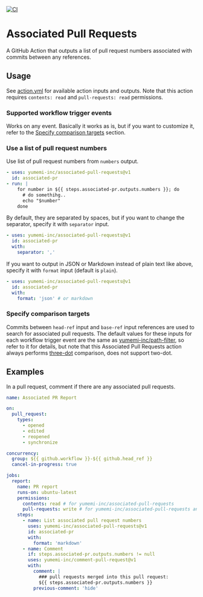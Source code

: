 [![CI](https://github.com/yumemi-inc/associated-pull-requests/actions/workflows/ci.yml/badge.svg)](https://github.com/yumemi-inc/associated-pull-requests/actions/workflows/ci.yml)

# Associated Pull Requests

A GitHub Action that outputs a list of pull request numbers associated with commits between any references.

## Usage

See [action.yml](action.yml) for available action inputs and outputs.
Note that this action requires `contents: read` and `pull-requests: read` permissions.

### Supported workflow trigger events

Works on any event.
Basically it works as is, but if you want to customize it, refer to the [Specify comparison targets](#specify-comparison-targets) section.

### Use a list of pull request numbers

Use list of pull request numbers from `numbers` output.

```yaml
- uses: yumemi-inc/associated-pull-requests@v1
  id: associated-pr
- run: |
    for number in ${{ steps.associated-pr.outputs.numbers }}; do
      # do somethihg..
      echo "$number"
    done
```

By default, they are separated by spaces, but if you want to change the separator, specify it with `separator` input.

```yaml
- uses: yumemi-inc/associated-pull-requests@v1
  id: associated-pr
  with:
    separator: ','
```

If you want to output in JSON or Markdown instead of plain text like above, specify it with `format` input (default is `plain`).

```yaml
- uses: yumemi-inc/associated-pull-requests@v1
  id: associated-pr
  with:
    format: 'json' # or markdown
```

### Specify comparison targets

Commits between `head-ref` input and `base-ref` input references are used to search for associated pull requests.
The default values ​​for these inputs for each workflow trigger event are the same as [yumemi-inc/path-filter](https://github.com/yumemi-inc/path-filter#specify-comparison-targets), so refer to it for details, but note that this Associated Pull Requests action always performs [three-dot](https://docs.github.com/en/pull-requests/collaborating-with-pull-requests/proposing-changes-to-your-work-with-pull-requests/about-comparing-branches-in-pull-requests#three-dot-and-two-dot-git-diff-comparisons) comparison, does not support two-dot.

## Examples

In a pull request, comment if there are any associated pull requests.

```yaml
name: Associated PR Report

on:
  pull_request:
    types:
      - opened
      - edited
      - reopened
      - synchronize

concurrency:
  group: ${{ github.workflow }}-${{ github.head_ref }}
  cancel-in-progress: true

jobs:
  report:
    name: PR report
    runs-on: ubuntu-latest
    permissions:
      contents: read # for yumemi-inc/associated-pull-requests
      pull-requests: write # for yumemi-inc/associated-pull-requests and yumemi-inc/comment-pull-request
    steps:
      - name: List associated pull request numbers
        uses: yumemi-inc/associated-pull-requests@v1
        id: associated-pr
        with:
          format: 'markdown'
      - name: Comment
        if: steps.associated-pr.outputs.numbers != null
        uses: yumemi-inc/comment-pull-request@v1
        with:
          comment: |
            ### pull requests merged into this pull request:
            ${{ steps.associated-pr.outputs.numbers }}
          previous-comment: 'hide'
```
